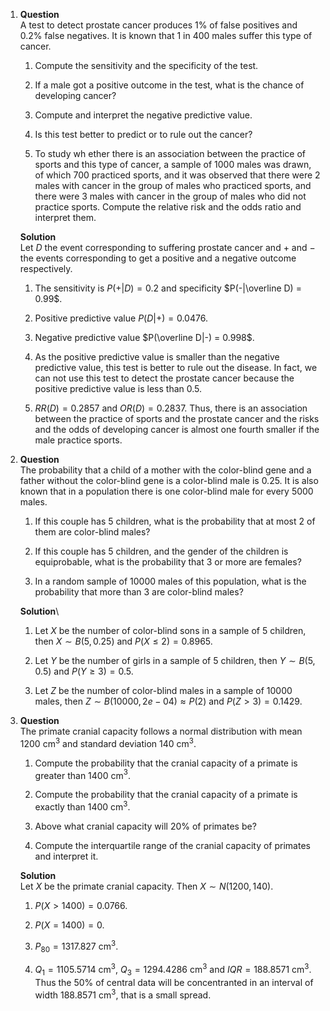 1.  **Question**\
    A test to detect prostate cancer produces 1% of false positives and
    0.2% false negatives. It is known that 1 in 400 males suffer this
    type of cancer.

    1.  Compute the sensitivity and the specificity of the test.

    2.  If a male got a positive outcome in the test, what is the chance
        of developing cancer?

    3.  Compute and interpret the negative predictive value.

    4.  Is this test better to predict or to rule out the cancer?

    5.  To study wh ether there is an association between the practice
        of sports and this type of cancer, a sample of 1000 males was
        drawn, of which 700 practiced sports, and it was observed that
        there were 2 males with cancer in the group of males who
        practiced sports, and there were 3 males with cancer in the
        group of males who did not practice sports. Compute the relative
        risk and the odds ratio and interpret them.

    **Solution**\
    Let $D$ the event corresponding to suffering prostate cancer and $+$
    and $-$ the events corresponding to get a positive and a negative
    outcome respectively.

    1.  The sensitivity is $P(+|D) = 0.2$ and specificity
        $P(-|\overline D) = 0.99$.

    2.  Positive predictive value $P(D|+) = 0.0476$.

    3.  Negative predictive value $P(\overline D|-) = 0.998$.

    4.  As the positive predictive value is smaller than the negative
        predictive value, this test is better to rule out the disease.
        In fact, we can not use this test to detect the prostate cancer
        because the positive predictive value is less than 0.5.

    5.  $RR(D)=0.2857$ and $OR(D)=0.2837$. Thus, there is an association
        between the practice of sports and the prostate cancer and the
        risks and the odds of developing cancer is almost one fourth
        smaller if the male practice sports.

2.  **Question**\
    The probability that a child of a mother with the color-blind gene
    and a father without the color-blind gene is a color-blind male is
    $0.25$. It is also known that in a population there is one
    color-blind male for every 5000 males.

    1.  If this couple has 5 children, what is the probability that at
        most 2 of them are color-blind males?

    2.  If this couple has 5 children, and the gender of the children is
        equiprobable, what is the probability that 3 or more are
        females?

    3.  In a random sample of 10000 males of this population, what is
        the probability that more than 3 are color-blind males?

    **Solution**\

    1.  Let $X$ be the number of color-blind sons in a sample of 5
        children, then $X\sim B(5, 0.25)$ and $P(X\leq 2)=0.8965$.

    2.  Let $Y$ be the number of girls in a sample of 5 children, then
        $Y\sim B(5, 0.5)$ and $P(Y\geq 3)=0.5$.

    3.  Let $Z$ be the number of color-blind males in a sample of 10000
        males, then $Z\sim B(10000, 2e-04)\approx P(2)$ and
        $P(Z>3)=0.1429$.

3.  **Question**\
    The primate cranial capacity follows a normal distribution with mean
    1200 cm$^3$ and standard deviation 140 cm$^3$.

    1.  Compute the probability that the cranial capacity of a primate
        is greater than 1400 cm$^3$.

    2.  Compute the probability that the cranial capacity of a primate
        is exactly than 1400 cm$^3$.

    3.  Above what cranial capacity will 20% of primates be?

    4.  Compute the interquartile range of the cranial capacity of
        primates and interpret it.

    **Solution**\
    Let $X$ be the primate cranial capacity. Then $X\sim N(1200,140)$.

    1.  $P(X>1400) = 0.0766$.

    2.  $P(X=1400) = 0$.

    3.  $P_{80} = 1317.827$ cm$^3$.

    4.  $Q_1 =  1105.5714$ cm$^3$, $Q_3 =  1294.4286$ cm$^3$ and
        $IQR = 188.8571$ cm$^3$. Thus the 50% of central data will be
        concentranted in an interval of width $188.8571$ cm$^3$, that is
        a small spread.
